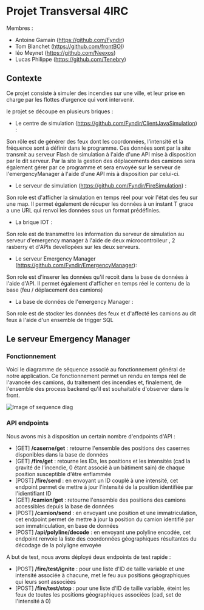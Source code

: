 # Projet Transversal 4IRC

Membres : 
* Antoine Gamain (https://github.com/Fyndir)
* Tom Blanchet (https://github.com/frontBOI)
* léo Meynet (https://github.com/Neexos)
* Lucas Philippe (https://github.com/Tenebry)

## Contexte

Ce projet consiste à simuler des incendies sur une ville, et leur prise en charge par les flottes d’urgence qui vont intervenir.

le projet se découpe en plusieurs briques : 

* Le centre de simulation (https://github.com/Fyndir/ClientJavaSimulation) : 

Son rôle est de générer des feux dont les coordonnées, l’intensité et la fréquence sont à définir dans le programme. Ces données sont par la site transmit au serveur Flash de simulation à l'aide d'une API mise à disposition par le dit serveur.
Par la site la gestion des déplacements des camions sera également gérer par ce programme et sera envoyée sur le serveur de l'emergencyManager à l'aide d'une API mis à disposition par celui-ci.

* Le serveur de simulation (https://github.com/Fyndir/FireSimulation) :

Son role est d'afficher la simulation en temps réel pour voir l'état des feu sur une map. Il permet également de récuper les données à un instant T grace a une URL qui renvoi les données sous un format prédéfinies.

* La brique IOT :

Son role est de transmettre les information du serveur de simulation au serveur d'emergency manager à l'aide de deux microcontrolleur , 2 rasberry et d'APIs devellopées sur les deux serveurs.

* Le serveur Emergency Manager (https://github.com/Fyndir/EmergencyManager):

Son role est d'inserer les données qu'il recoit dans la base de données à l'aide d'API. Il permet également d'afficher en temps réel le contenu de la base (feu / déplacement des camions)

* La base de données de l'emergency Manager : 

Son role est de stocker les données des feux et d'affecté les camions au dit feux à l'aide d'un ensemble de trigger SQL

## Le serveur Emergency Manager

### Fonctionnement

Voici le diagramme de séquence associé au fonctionnement général de notre application. Ce fonctionnement permet un rendu en temps réel de l'avancée des camions, du traitement des incendies et, finalement, de l'ensemble des process backend qu'il est souhaitable d'observer dans le front.

![Image of sequence diag](https://github.com/Fyndir/EmergencyManager/blob/master/DiagrammeS%C3%A9quence_main.png)

### API endpoints

Nous avons mis à disposition un certain nombre d'endpoints d'API :
  - [GET] **/caserne/get** : retourne l'ensemble des positions des casernes disponibles dans la base de données
  - [GET] **/fire/get** : retourne les IDs, les positions et les intensités (cad la gravité de l'incendie, 0 étant associé à un bâtiment sain) de chaque position susceptible d'être enflammée
  - [POST] **/fire/send** : en envoyant un ID couplé à une intensité, cet endpoint permet de mettre à jour l'intensité de la position identifiée par l'idientifiant ID
  - [GET] **/camion/get** : retourne l'ensemble des positions des camions accessibles depuis la base de données
  - [POST] **/camion/send** : en envoyant une position et une immatriculation, cet endpoint permet de mettre à jour la position du camion identifié par son immatriculation, en base de données
  - [POST] **/api/polyline/decode** : en envoyant une polyline encodée, cet endpoint renvoie la liste des coordonnées géographiques résultantes du décodage de la polyligne envoyée
  
A but de test, nous avons déployé deux endpoints de test rapide :
  - [POST] **/fire/test/ignite** : pour une liste d'ID de taille variable et une intensité associée à chacune, met le feu aux positions géographiques qui leurs sont associées
  - [POST] **/fire/test/stop** : pour une liste d'ID de taille variable, éteint les feux de toutes les positions géographiques associées (cad, set de l'intensité à 0)
